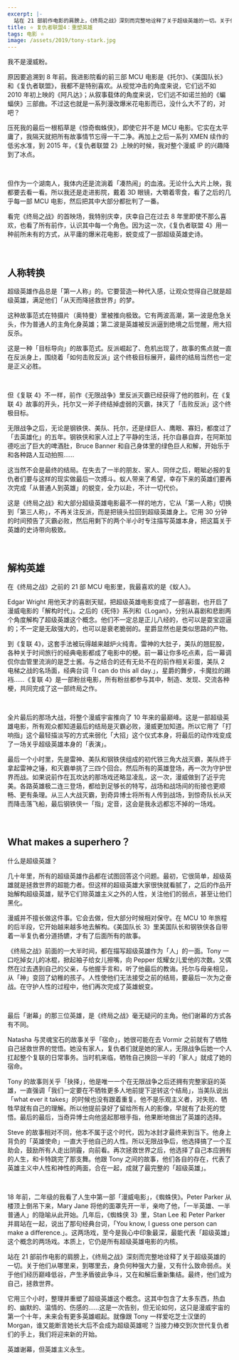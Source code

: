 ```yaml
---
excerpt: |-
  站在 21 部前作电影的肩膀上，《终局之战》深刻而完整地诠释了关于超级英雄的一切。关于他们从哪里来，到哪里去，身负何种强大力量，又有什么致命弱点。关于他们经历巅峰低谷，产生矛盾彼此争斗，又在和解后重新集结。最终，他们成为自己，拯救世界。
title: ⭐️ 复仇者联盟4：重塑英雄
tags: 电影 ⭐️
image: /assets/2019/tony-stark.jpg
---
```


我不是漫威粉。

原因要追溯到 8 年前。我进影院看的前三部 MCU 电影是《托尔》、《美国队长》和《复仇者联盟》，我都不是特别喜欢。从视觉冲击的角度来说，它们远不如 2010 年初上映的《阿凡达》；从叙事载体的角度来说，它们远不如诺兰拍的《蝙蝠侠》三部曲。不过这也就是一系列漫改爆米花电影而已，没什么大不了的，对吧？

压死我的最后一根稻草是《惊奇蜘蛛侠》，即使它并不是 MCU 电影。它实在太平庸了，我隔天就把所有故事情节忘得一干二净。再加上之后一系列 XMEN 续作的低劣水准，到 2015 年，《复仇者联盟 2》上映的时候，我对整个漫威 IP 的兴趣降到了冰点。

<br>

但作为一个湖南人，我体内还是流淌着「凑热闹」的血液。无论什么大片上映，我都要去看一看。所以我还是走进影院，戴着 3D 眼镜，大嚼着零食，看了之后的几乎每一部 MCU 电影，然后把其中大部分都批判了一番。

看完《终局之战》的首映场，我特别庆幸，庆幸自己在过去 8 年里即使不那么喜欢，也看了所有前作，认识其中每一个角色。因为这一次，《复仇者联盟 4》用一种前所未有的方式，从平庸的爆米花电影，蜕变成了一部超级英雄史诗。

<br>

## 人称转换

超级英雄作品总是「第一人称」的。它要营造一种代入感，让观众觉得自己就是超级英雄，满足他们「从天而降拯救世界」的梦。

这种故事范式在特摄片（奥特曼）里被推向极致。它有两波高潮，第一波是危急关头，作为普通人的主角化身英雄；第二波是英雄被反派逼到绝境之后觉醒，用大招反杀。

这是一种「目标导向」的故事范式。反派崛起了、危机出现了，故事的焦点就一直在反派身上，围绕着「如何击败反派」这个终极目标展开，最终的结局当然也一定是正义必胜。

<br>

但《复联 4》不一样，前作《无限战争》里反派灭霸已经获得了他的胜利，在《复联 4》故事的开头，托尔又一斧子终结掉虚弱的灭霸，抹灭了「击败反派」这个终极目标。

无限战争之后，无论是钢铁侠、美队、托尔，还是绿巨人、鹰眼、寡妇，都度过了「去英雄化」的五年。钢铁侠和家人过上了平静的生活，托尔自暴自弃，在阿斯加德吃出了巨大的啤酒肚，Bruce Banner 和自己身体里的绿色巨人和解，开始乐于和各种路人互动拍照……

这当然不会是最终的结局。在失去了一半的朋友、家人、同伴之后，睚眦必报的复仇者们要与这样的现实做最后一次搏斗。蚁人带来了希望，幸存下来的英雄们要再次完成「从普通人到英雄」的蜕变，全力以赴，不计一切代价。

这是《终局之战》和大部分超级英雄电影最不一样的地方，它从「第一人称」切换到「第三人称」，不再关注反派，而是把镜头拉回到超级英雄身上。它用 30 分钟的时间预告了灭霸必败，然后用剩下的两个半小时专注描写英雄本身，把这篇关于英雄的史诗带向极致。

<br>

## 解构英雄

在《终局之战》之前的 21 部 MCU 电影里，我最喜欢的是《蚁人》。

Edgar Wright 用他天才的喜剧天赋，把超级英雄电影变成了一部喜剧，也开启了漫威电影的「解构时代」。之后的《死侍》系列和《Logan》，分别从喜剧和悲剧两个角度解构了超级英雄这个概念。他们不一定总是正儿八经的，也可以是耍宝逗逼的；不一定是无敌强大的，也可以是衰老脆弱的。星爵显然也是类似思路的产物。

到《复联 4》，这套手法被玩得越来越炉火纯青。雷神的大肚子，美队的翘屁股，各种关于时间旅行的经典电影都成了电影中的梗。前一幕让你多吃点素，后一幕调侃你血管里流淌的是芝士酱。与之结合的还有无处不在的前作相关彩蛋，美队 2 电梯之战的名场面，经典台词「I can do this all day.」，星爵的舞步，卡魔拉的踢裆……《复联 4》是一部粉丝电影，所有粉丝都参与其中，制造、发现、交流各种梗，共同完成了这一部终局之作。

<br>

全片最后的那场大战，将整个漫威宇宙推向了 10 年来的最巅峰。这是一部超级英雄电影，所有观众都知道最后的结局是灭霸必败，漫威更加知道。所以它用了「打响指」这个最轻描淡写的方式来弱化「大招」这个仪式本身，将最后的动作戏变成了一场关乎超级英雄本身的「表演」。

最后一个小时里，先是雷神、美队和钢铁侠组成的初代铁三角大战灭霸，美队终于拿起雷神之锤，和灭霸单挑了三四个回合。然后所有的英雄登场，再一次为守护世界而战。如果说前作在瓦坎达的那场戏还略显凌乱，这一次，漫威做到了近乎完美。各路英雄极二连三登场，都给到足够长的特写，战场和战场间的衔接也更顺畅、更有条理。从三人大战灭霸，到奇异博士将所有人传到战场，到惊奇队长从天而降击落飞船，最后钢铁侠一「指」定音，这会是我永远都忘不掉的一场戏。

<br>

## What makes a superhero？

什么是超级英雄？

几十年里，所有的超级英雄作品都在试图回答这个问题。最初，它很简单，超级英雄就是拯救世界的超能力者。但这样的超级英雄大家很快就看腻了，之后的作品开始解构超级英雄，赋予它们除英雄主义之外的人性，关注他们的弱点，甚至让他们黑化。

漫威并不擅长做这件事。它会去做，但大部分时候相对保守。在 MCU 10 年旅程的后半段，它开始越来越多地去解构。《美国队长 3》里美国队长和钢铁侠各自带着一半复仇者分道扬镳，才有了后面所有的故事。

《终局之战》前面的一大半时间，都在描写超级英雄作为「人」的一面。Tony 一口吃掉女儿的冰棍，掀起袖子给女儿擦嘴，向 Pepper 炫耀女儿爱他的次数。又偶然在过去遇到自己的父亲，与他握手言和，听了他最后的教诲。托尔与母亲相见，从「神」变回了幼稚的孩子。人性使他们无法接受之前的结局，要最后一次为之奋战。在守护人性的过程中，他们再次完成了英雄蜕变。

<br>

最后「谢幕」的那三位英雄，是《终局之战》毫无疑问的主角。他们谢幕的方式各有不同。

Natasha 与灵魂宝石的故事关乎「宿命」，她很可能在去 Vormir 之前就有了牺牲自己拯救世界的觉悟。她没有家人，复仇者们就是她的家人，无限战争后她一个人扛起整个复联的日常事务。当时机来临，牺牲自己换回一半的「家人」就成了她的宿命。

Tony 的故事则关乎「抉择」，他是唯一一个在无限战争之后还拥有完整家庭的英雄，一直强调「我们一定要在不牺牲更多人地前提下逆转这个结局」，当美队说出「what ever it takes」的时候也没有跟着重复。他不是乐观主义者，对失败、牺牲早就有自己的理解。所以他提前录好了留给所有人的影像，早就有了赴死的觉悟。最后的最后，当奇异博士向他竖起那根手指，他果断地做出了英雄的选择。

Steve 的故事相对不同，他本不属于这个时代，因为冰封才最终来到当下。他身上背负的「英雄使命」一直大于他自己的人性。所以无限战争后，他选择搞了一个互助会，鼓励所有人走出阴霾，向前看。再次拯救世界之后，他选择了自己本应拥有的人生，和卡特跳完了那支舞。他跟 Tony 之间的故事，他们各自的存在，代表了英雄主义中人性和神性的两面，合在一起，成就了最完整的「超级英雄」。

<br>

18 年前，二年级的我看了人生中第一部「漫威电影」，《蜘蛛侠》。Peter Parker 从楼顶上倒吊下来，Mary Jane 将他的面罩先开一半，亲吻了他，「一半英雄、一半普通人」的隐喻从此开始。几年后，《蜘蛛侠 3》里，Stan Lee 和 Peter Parker 并肩站在一起，说出了那句经典台词，「You know, I guess one person can make a difference.」。这两场戏，至今是我心中印象最深，最能代表「超级英雄」这个概念的两场戏。本质上，它仍是所有超级英雄电影的内核。

站在 21 部前作电影的肩膀上，《终局之战》深刻而完整地诠释了关于超级英雄的一切。关于他们从哪里来，到哪里去，身负何种强大力量，又有什么致命弱点。关于他们经历巅峰低谷，产生矛盾彼此争斗，又在和解后重新集结。最终，他们成为自己，拯救世界。

它用三个小时，整理并重塑了超级英雄这个概念。这其中包含了太多东西，热血的、幽默的、温情的、伤感的……这是一次告别，但无论如何，这只是漫威宇宙的第一个十年，未来会有更多英雄崛起。就像跟 Tony 一样爱吃芝士汉堡的 Morgan，谁又能断言她长大后不会成为超级英雄呢？当接力棒交到次世代复仇者们的手上，我们将迎来新的开始。

英雄谢幕，但英雄主义永生。
